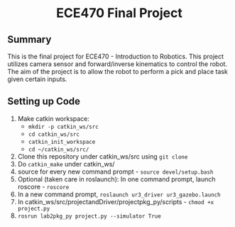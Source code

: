 <h1 align="center"> ECE470 Final Project </h1>

## Summary ##
This is the final project for ECE470 - Introduction to Robotics. This project utilizes camera sensor and forward/inverse kinematics to control the robot. The aim of the project is to allow the robot to perform a pick and place task given certain inputs.

## Setting up Code ##
1. Make catkin workspace:
   * `mkdir -p catkin_ws/src`
   * `cd catkin_ws/src`
   * `catkin_init_workspace`
   * `cd ~/catkin_ws/src/`
2. Clone this repository under catkin_ws/src using `git clone`
3. Do `catkin_make` under catkin_ws/
4. source for every new command prompt - `source devel/setup.bash`
5. Optional (taken care in roslaunch): In one command prompt, launch roscore - `roscore`
6. In a new command prompt, `roslaunch ur3_driver ur3_gazebo.launch`
7. In catkin_ws/src/projectandDriver/projectpkg_py/scripts - `chmod +x project.py`
8. `rosrun lab2pkg_py project.py --simulator True`
